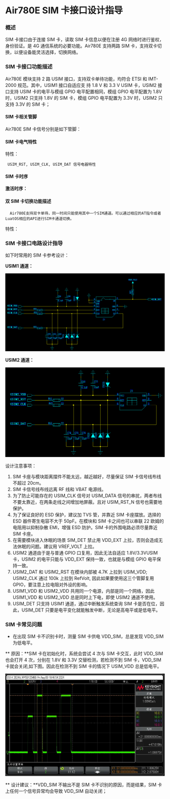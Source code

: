# Air780E SIM 卡接口设计指导

### 概述

SIM 卡接口由于连接 SIM 卡，读取 SIM 卡信息以便在注册 4G 网络时进行鉴权，身份验证。是 4G 通信系统的必要功能。Air780E 支持两路 SIM 卡，支持双卡切换，以便设备能灵活选择，切换网络。

### SIM 卡接口功能描述

Air780E 模块支持 2 路 USIM 接口，支持双卡单待功能，均符合 ETSI 和 IMT-2000 规范。其中，USIM1 接口自适应支 持 1.8 V 和 3.3 V USIM 卡，USIM2 接口支持 USIM 卡的电平与模组 GPIO 电平配置相同，模组 GPIO 电平配置为 1.8V 时，USIM2 只支持 1.8V 的 SIM 卡，模组 GPIO 电平配置为 3.3V 时，USIM2 只支持 3.3V 的 SIM 卡；

#### SIM 卡相关管脚

Air780E SIM 卡信号分别是如下管脚：

#### SIM 卡电气特性

特性：

```
 USIM_RST, USIM_CLK, USIM_DAT 信号电器特性
```

#### SIM 卡时序

**激活时序：**

#### 双 SIM 卡切换功能描述

```
  Air780E支持双卡单待，同一时间只能使用其中一个SIM通道。可以通过相应的AT指令或者LuatOS相应的API进行SIM卡通道切换。
```

特性：

### SIM 卡接口电路设计指导

如下时常用的 SIM 卡参考设计：

**USIM1 通道：**

![](image/sim-1.png)

**USIM2 通道：**

![](image/sim-2.png)

设计注意事项：

1. SIM 卡座与模块距离摆件不能太远，越近越好，尽量保证 SIM 卡信号线布线不超过 20cm。
2. SIM 卡信号线布线远离 RF 线和 VBAT 电源线。
3. 为了防止可能存在的 USIM_CLK 信号对 USIM_DATA 信号的串扰，两者布线不要太靠近，在两条走线之间增加地屏蔽。且对 USIM_RST_N 信号也需要地保护。
4. 为了保证良好的 ESD 保护，建议加 TVS 管，并靠近 SIM 卡座摆放。选择的 ESD 器件寄生电容不大于 50pF。在模块和 SIM 卡之间也可以串联 22 欧姆的电阻用以抑制杂散 EMI，增强 ESD 防护。SIM 卡的外围电路必须尽量靠近 SIM 卡座。
5. 在需要模块进入休眠的场景 SIM_DET 禁止用 VDD_EXT 上拉，否则会造成无法休眠的问题。建议用 VREF_VOLT 上拉。
6. USIM2 通道由于是与普通 GPIO 口复用，因此无法自适应 1.8V/3.3VUSIM 卡，USIM2 的电平只能与 VDD_EXT 保持一致，也就是与模组 GPIO 电平保持一致。
7. USIM2_DAT 和 USIM2_RST 在模块内部被 4.7K 上拉到 USIM_VDD; USIM2_CLK 通过 100k 上拉到 RefVolt, 因此如果要使用这三个管脚复用 GPIO，要注意上拉电阻对外设的影响。
8. USIM1_VDD 和 USIM2_VDD 共用同一个电源，内部是同一个网络，因此 USIM1_VDD 和 USIM2_VDD 总是同时上下电，即使 USIM2 通道不使用。
9. USIM_DET 只支持 USIM1 通道，通过中断触发系统查询 SIM 卡是否在位，因此，USIM_DET 只要是电平变化就能触发中断，无论是高电平或是低电平。

### SIM 卡常见问题

- 在出现 SIM 卡不识别卡时，测量 SIM 卡供电 VDD_SIM，总是发现 VDD_SIM 为低电平。

**   原因：**SIM 卡在初始化时，系统会尝试 4 次与 SIM 卡交互，此时 VDD_SIM 也会打开 4 次，分别在 1.8V 和 3.3V 交替检测，若检测不到 SIM 卡，VDD_SIM 卡就会关闭,如下图。因此在检测不到 SIM 卡的情况下 USIM_VDD 总是低电平。

![](image/sim-3.png)

**  设计建议：**VDD_SIM 不输出不是 SIM 卡不识别的原因，而是结果，SIM 卡上任何一个信号异常均会导致 VDD_SIM 自动关闭；